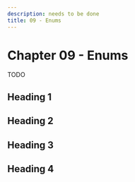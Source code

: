 ```yaml
---
description: needs to be done
title: 09 - Enums
---
```


# Chapter 09 - Enums

TODO

## Heading 1

## Heading 2

## Heading 3

## Heading 4
